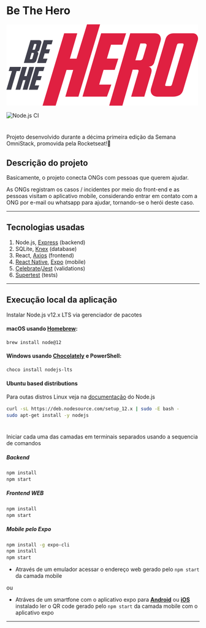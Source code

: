 
# Be The Hero 
![](/frontend/src/assets/logo.svg)


![Node.js CI](https://github.com/LeonardoFuba/semanaOmnistack11/workflows/Node.js%20CI/badge.svg?branch=master)
#

Projeto desenvolvido durante a décima primeira edição da Semana OmniStack, promovida pela Rocketseat!:rocket:

## Descrição do projeto

Basicamente, o projeto conecta ONGs com pessoas que querem ajudar.

As ONGs registram os casos / incidentes por meio do front-end e as pessoas visitam o aplicativo mobile, considerando entrar em contato com a ONG por e-mail ou whatsapp para ajudar, tornando-se o herói deste caso.

----

## Tecnologias usadas
1. Node.js, [Express](https://expressjs.com/) (backend)
2. SQLite, [Knex](http://knexjs.org/) (database)
3. React, [Axios](https://github.com/axios/axios#axios-api) (frontend)
4. [React Native](https://reactnative.dev/docs/getting-started), [Expo](https://expo.io/learn) (mobile)
5. [Celebrate](https://github.com/arb/celebrate)/[Jest](https://jestjs.io/) (validations)
6. [Supertest](https://github.com/visionmedia/supertest) (tests)

----

## Execução local da aplicação

Instalar Node.js v12.x LTS via gerenciador de pacotes


#### macOS usando [Homebrew](https://brew.sh/):

    brew install node@12


#### Windows usando [Chocolately](https://chocolatey.org/) e PowerShell:

    choco install nodejs-lts

#### Ubuntu based distributions
Para outas distros Linux veja na [documentação](https://nodejs.org/en/download/package-manager/) do Node.js

```sh
curl -sL https://deb.nodesource.com/setup_12.x | sudo -E bash -
sudo apt-get install -y nodejs
```
#
Iniciar cada uma das camadas em terminais separados usando a sequencia de comandos

##### Backend

```sh
npm install
npm start
```

##### Frontend WEB
```sh
npm install
npm start
```

##### Mobile pelo Expo

```sh
npm install -g expo-cli
npm install
npm start
```


* Através de um emulador acessar o endereço web gerado pelo `npm start` da camada mobile

ou 

* Atráves de um smartfone com o aplicativo expo para **[Android](https://play.google.com/store/apps/details?id=host.exp.exponent&hl=pt_BR)** ou **[iOS](https://apps.apple.com/br/app/expo-client/id982107779)** instalado ler o QR code gerado pelo `npm start` da camada mobile com o aplicativo expo

---
